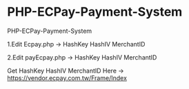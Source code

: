 # PHP-ECPay-Payment-System
 PHP-ECPay-Payment-System

1.Edit Ecpay.php -> HashKey HashIV MerchantID

2.Edit payEcpay.php -> HashKey HashIV MerchantID

Get HashKey HashIV MerchantID Here -> https://vendor.ecpay.com.tw/Frame/Index
